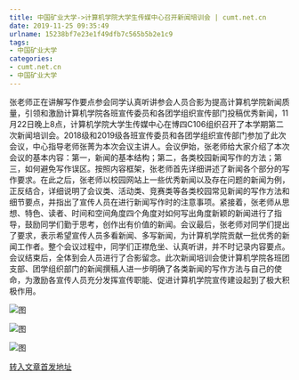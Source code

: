 ```yaml
---
title: 中国矿业大学->计算机学院大学生传媒中心召开新闻培训会 | cumt.net.cn
date: 2019-11-25 09:35:49
urlname: 15238bf7e23e1f49dfb7c565b5b2e1c9
tags: 
- 中国矿业大学
categories:
- cumt.net.cn
- 中国矿业大学
---
```

张老师正在讲解写作要点参会同学认真听讲参会人员合影为提高计算机学院新闻质量，引领和激励计算机学院各班宣传委员和各团学组织宣传部门投稿优秀新闻，11月22日晚上8点，计算机学院大学生传媒中心在博四C106组织召开了本学期第二次新闻培训会。2018级和2019级各班宣传委员和各团学组织宣传部门参加了此次会议，中心指导老师张菁为本次会议主讲人。会议伊始，张老师给大家介绍了本次会议的基本内容：第一，新闻的基本结构；第二，各类校园新闻写作的方法；第三，如何避免写作误区。按照内容框架，张老师首先详细讲述了新闻各个部分的写作要求。在此之后，张老师以校园网站上一些优秀新闻以及存在问题的新闻为例，正反结合，详细说明了会议类、活动类、竞赛类等各类校园常见新闻的写作方法和细节要点，并指出了宣传人员在进行新闻写作时的注意事项。紧接着，张老师从思想、特色、读者、时间和空间角度四个角度对如何写出角度新颖的新闻进行了指导，鼓励同学们勤于思考，创作出有价值的新闻。会议最后，张老师对同学们提出了要求，表示希望宣传人员多看新闻、多写新闻，为计算机学院贡献一批优秀的新闻工作者。整个会议过程中，同学们正襟危坐、认真听讲，并不时记录内容要点。会议结束后，全体到会人员进行了合影留念。此次新闻培训会使计算机学院各班团支部、团学组织部门的新闻撰稿人进一步明确了各类新闻的写作方法与自己的使命，为激励各宣传人员充分发挥宣传职能、促进计算机学院宣传建设起到了极大积极作用。

![图](http://xwzx.cumt.edu.cn/_upload/article/images/20/f8/dcef42ed413bb0968bed4b72c0ea/d5b7fc95-03a3-47af-b3e2-3a97c425ccb1.jpg)

![图](http://xwzx.cumt.edu.cn/_upload/article/images/20/f8/dcef42ed413bb0968bed4b72c0ea/0012202f-2c79-4a25-816e-85deeacb23d8.jpg)

![图](http://xwzx.cumt.edu.cn/_upload/article/images/20/f8/dcef42ed413bb0968bed4b72c0ea/cf953084-fbe5-434c-a798-013691918131.jpg)

[转入文章首发地址](http://xwzx.cumt.edu.cn/68/6f/c523a551023/page.htm)